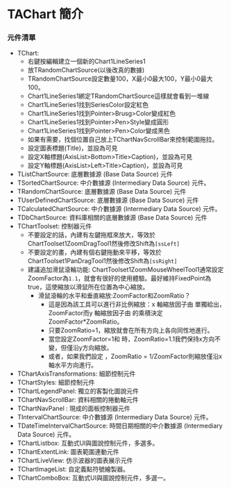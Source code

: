 # TAChart 簡介


### 元件清單
+ TChart:
  + 右鍵按編輯建立一個新的Chart1LineSeries1
  + 放TRandomChartSource(以後改真的數據)
  + TRandomChartSource設定數量100，X最小0最大100，Y最小0最大100。
  + Chart1LineSeries1綁定TRandomChartSource這樣就會看到一堆線
  + Chart1LineSeries1找到SeriesColor設定紅色
  + Chart1LineSeries1找到Pointer>Brusg>Color變成紅色
  + Chart1LineSeries1找到Pointer>Pen>Style變成圓形
  + Chart1LineSeries1找到Pointer>Pen>Color變成黑色
  + 如果有需要，找個位置自己放上TChartNavScrollBar來控制範圍拖拉。
  + 設定圖表標題(Title)，並設為可見
  + 設定X軸標題(AxisList>Bottom>Title>Caption)，並設為可見
  + 設定Y軸標題(AxisList>Left>Title>Caption)，並設為可見
+ TListChartSource: 底層數據源 (Base Data Source) 元件
+ TSortedChartSource: 中介數據源 (Intermediary Data Source) 元件。
+ TRandomChartSource: 底層數據源 (Base Data Source) 元件
+ TUserDefinedChartSource: 底層數據源 (Base Data Source) 元件
+ TCalculatedChartSource: 中介數據源 (Intermediary Data Source) 元件。
+ TDbChartSource: 資料庫相關的底層數據源 (Base Data Source) 元件
+ TChartToolset: 控制器元件
  + 不要設定的話，內建有左鍵拖框來放大，等效於ChartToolset1ZoomDragTool1然後修改Shift為`[ssLeft]`
  + 不要設定的畫，內建有個右鍵拖動來平移，等效於ChartToolset1PanDragTool1然後修改Shift為`[ssRight]`
  + 建議追加滑鼠滾輪功能: ChartToolset1ZoomMouseWheelTool1通常設定ZoomFactor為`1.1`，就會有很好的使用體驗。最好維持FixedPoint為true，這使縮放以滑鼠所在位置為中心縮放。
    + 滑鼠滾輪的水平和垂直縮放:ZoomFactor和ZoomRatio？
      + 這是因為該工具可以進行非比例縮放：x 軸縮放因子由 單獨給出，ZoomFactor而y 軸縮放因子由 的乘積決定ZoomFactor*ZoomRatio。
      + 只要ZoomRatio=1，縮放就會在所有方向上各向同性地進行。
      + 當您設定ZoomFactor=1和 時，ZoomRatio=1.1我們保持x方向不變，但僅沿y方向縮放。
      + 或者，如果我們設定 ，ZoomRatio = 1/ZoomFactor則縮放僅沿x軸水平方向進行。
+ TChartAxisTransformations: 細節控制元件
+ TChartStyles: 細節控制元件
+ TChartLegendPanel: 獨立的客製化圖說元件
+ TChartNavScrollBar: 資料相關的捲動軸元件
+ TChartNavPanel : 現成的面板控制器元件
+ TIntervalChartSource: 中介數據源 (Intermediary Data Source) 元件。
+ TDateTimeIntervalChartSource: 時間日期相關的中介數據源 (Intermediary Data Source) 元件。
+ TChartListbox: 互動式UI與圖說控制元件，多選多。
+ TChartExtentLink: 圖表範圍連動元件
+ TChartLiveView: 仿示波器的圖表展示元件
+ TChartImageList: 自定義點符號繪製器。
+ TChartComboBox: 互動式UI與圖說控制元件，多選一。
